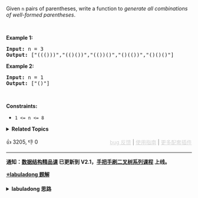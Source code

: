 <p>Given <code>n</code> pairs of parentheses, write a function to <em>generate all combinations of well-formed parentheses</em>.</p>

<p>&nbsp;</p> 
<p><strong class="example">Example 1:</strong></p> 
<pre><strong>Input:</strong> n = 3
<strong>Output:</strong> ["((()))","(()())","(())()","()(())","()()()"]
</pre>
<p><strong class="example">Example 2:</strong></p> 
<pre><strong>Input:</strong> n = 1
<strong>Output:</strong> ["()"]
</pre> 
<p>&nbsp;</p> 
<p><strong>Constraints:</strong></p>

<ul> 
 <li><code>1 &lt;= n &lt;= 8</code></li> 
</ul>

<details><summary><strong>Related Topics</strong></summary>字符串 | 动态规划 | 回溯</details><br>

<div>👍 3205, 👎 0<span style='float: right;'><span style='color: gray;'><a href='https://github.com/labuladong/fucking-algorithm/discussions/939' target='_blank' style='color: lightgray;text-decoration: underline;'>bug 反馈</a> | <a href='https://labuladong.gitee.io/article/fname.html?fname=jb插件简介' target='_blank' style='color: lightgray;text-decoration: underline;'>使用指南</a> | <a href='https://labuladong.github.io/algo/images/others/%E5%85%A8%E5%AE%B6%E6%A1%B6.jpg' target='_blank' style='color: lightgray;text-decoration: underline;'>更多配套插件</a></span></span></div>

<div id="labuladong"><hr>

**通知：[数据结构精品课](https://aep.h5.xeknow.com/s/1XJHEO) 已更新到 V2.1，[手把手刷二叉树系列课程](https://aep.xet.tech/s/3YGcq3) 上线。**



<p><strong><a href="https://labuladong.github.io/article/slug.html?slug=generate-parentheses" target="_blank">⭐️labuladong 题解</a></strong></p>
<details><summary><strong>labuladong 思路</strong></summary>

## 基本思路

PS：这道题在[《算法小抄》](https://item.jd.com/12759911.html) 的第 306 页。

本题可以改写为：

现在有 `2n` 个位置，每个位置可以放置字符 `(` 或者 `)`，组成的所有括号组合中，有多少个是合法的？

这就是典型的回溯算法提醒，暴力穷举就行了。

不过为了减少不必要的穷举，我们要知道合法括号串有以下性质：

**1、一个「合法」括号组合的左括号数量一定等于右括号数量，这个很好理解**。

**2、对于一个「合法」的括号字符串组合 `p`，必然对于任何 ` 0 <= i < len(p)` 都有：子串 `p[0..i]` 中左括号的数量都大于或等于右括号的数量**。

因为从左往右算的话，肯定是左括号多嘛，到最后左右括号数量相等，说明这个括号组合是合法的。

用 `left` 记录还可以使用多少个左括号，用 `right` 记录还可以使用多少个右括号，就可以直接套用 [回溯算法套路框架](https://labuladong.github.io/article/fname.html?fname=回溯算法详解修订版) 了。

**详细题解：[回溯算法最佳实践：括号生成](https://labuladong.github.io/article/fname.html?fname=合法括号生成)**

**标签：[回溯算法](https://mp.weixin.qq.com/mp/appmsgalbum?__biz=MzAxODQxMDM0Mw==&action=getalbum&album_id=2122002916411604996)**

## 解法代码

提示：🟢 标记的是我写的解法代码，🤖 标记的是 chatGPT 翻译的多语言解法代码。如有错误，可以 [点这里](https://github.com/labuladong/fucking-algorithm/issues/1113) 反馈和修正。

<div class="tab-panel"><div class="tab-nav">
<button data-tab-item="cpp" class="tab-nav-button btn " data-tab-group="default" onclick="switchTab(this)">cpp🤖</button>

<button data-tab-item="python" class="tab-nav-button btn " data-tab-group="default" onclick="switchTab(this)">python🤖</button>

<button data-tab-item="java" class="tab-nav-button btn active" data-tab-group="default" onclick="switchTab(this)">java🟢</button>

<button data-tab-item="go" class="tab-nav-button btn " data-tab-group="default" onclick="switchTab(this)">go🤖</button>

<button data-tab-item="javascript" class="tab-nav-button btn " data-tab-group="default" onclick="switchTab(this)">javascript🤖</button>
</div><div class="tab-content">
<div data-tab-item="cpp" class="tab-item " data-tab-group="default"><div class="highlight">

```cpp
// 注意：cpp 代码由 chatGPT🤖 根据我的 java 代码翻译，旨在帮助不同背景的读者理解算法逻辑。
// 本代码已经通过力扣的测试用例，应该可直接成功提交。

class backtracking.round2.binaryTree.bfs.greedy.dp.binaryTree.VerifyPreorderSerializationOfABinaryTree {
public:
    vector<string> generateParenthesis(int n) {
        if (n == 0) return {};
        // 记录所有合法的括号组合
        vector<string> res;
        // 回溯过程中的路径
        string track;
        // 可用的左括号和右括号数量初始化为 n
        backtrack(n, n, track, res);
        return res;
    }

    // 可用的左括号数量为 left 个，可用的右括号数量为 rgiht 个
    void backtrack(int left, int right,
                string& track, vector<string>& res) {
        // 若左括号剩下的多，说明不合法
        if (right < left) return;
        // 数量小于 0 肯定是不合法的
        if (left < 0 || right < 0) return;
        // 当所有括号都恰好用完时，得到一个合法的括号组合
        if (left == 0 && right == 0) {
            res.push_back(track);
            return;
        }

        // 尝试放一个左括号
        track.push_back('('); // 选择
        backtrack(left - 1, right, track, res);
        track.pop_back(); // 撤消选择

        // 尝试放一个右括号
        track.push_back(')'); // 选择
        backtrack(left, right - 1, track, res);
        track.pop_back(); // 撤消选择
    }
};
```

</div></div>

<div data-tab-item="python" class="tab-item " data-tab-group="default"><div class="highlight">

```python
# 注意：python 代码由 chatGPT🤖 根据我的 java 代码翻译，旨在帮助不同背景的读者理解算法逻辑。
# 本代码已经通过力扣的测试用例，应该可直接成功提交。

class backtracking.round2.binaryTree.bfs.greedy.dp.binaryTree.VerifyPreorderSerializationOfABinaryTree:
    def generateParenthesis(self, n: int) -> List[str]:
        if n == 0:
            return []
        # 记录所有合法的括号组合
        res = []
        # 回溯过程中的路径
        track = ''
        # 可用的左括号和右括号数量初始化为 n
        self.backtrack(n, n, track, res)
        return res

    # 可用的左括号数量为 left 个，可用的右括号数量为 rgiht 个
    def backtrack(self, left, right, track, res):
        # 若左括号剩下的多，说明不合法
        if right < left:
            return
        # 数量小于 0 肯定是不合法的
        if left < 0 or right < 0:
            return
        # 当所有括号都恰好用完时，得到一个合法的括号组合
        if left == 0 and right == 0:
            res.append(track)
            return

        # 尝试放一个左括号
        track += '('  # 选择
        self.backtrack(left - 1, right, track, res)
        track = track[:-1]  # 撤消选择

        # 尝试放一个右括号
        track += ')'  # 选择
        self.backtrack(left, right - 1, track, res)
        track = track[:-1]  # 撤消选择
```

</div></div>

<div data-tab-item="java" class="tab-item active" data-tab-group="default"><div class="highlight">

```java
class backtracking.round2.binaryTree.bfs.greedy.dp.binaryTree.VerifyPreorderSerializationOfABinaryTree {
    public:
    vector<string> generateParenthesis(int n) {
        if (n == 0) return {};
        // 记录所有合法的括号组合
        vector<string> res;
        // 回溯过程中的路径
        string track;
        // 可用的左括号和右括号数量初始化为 n
        backtrack(n, n, track, res);
        return res;
    }

    // 可用的左括号数量为 left 个，可用的右括号数量为 rgiht 个
    void backtrack(int left, int right, 
                string& track, vector<string>& res) {
        // 若左括号剩下的多，说明不合法
        if (right < left) return;
        // 数量小于 0 肯定是不合法的
        if (left < 0 || right < 0) return;
        // 当所有括号都恰好用完时，得到一个合法的括号组合
        if (left == 0 && right == 0) {
            res.push_back(track);
            return;
        }
        
        // 尝试放一个左括号
        track.push_back('('); // 选择
        backtrack(left - 1, right, track, res);
        track.pop_back(); // 撤消选择

        // 尝试放一个右括号
        track.push_back(')'); // 选择
        backtrack(left, right - 1, track, res);
        track.pop_back(); // 撤消选择
    }
}
```

</div></div>

<div data-tab-item="go" class="tab-item " data-tab-group="default"><div class="highlight">

```go
// 注意：go 代码由 chatGPT🤖 根据我的 java 代码翻译，旨在帮助不同背景的读者理解算法逻辑。
// 本代码已经通过力扣的测试用例，应该可直接成功提交。

func generateParenthesis(n int) []string {
    if n == 0 {
        return []string{}
    }
    // 记录所有合法的括号组合
    res := []string{}
    // 回溯过程中的路径
    var track string
    // 可用的左括号和右括号数量初始化为 n
    backtrack(n, n, &track, &res)
    return res
}

// 可用的左括号数量为 left 个，可用的右括号数量为 rgiht 个
func backtrack(left int, right int, track *string, res *[]string) {
    // 若左括号剩下的多，说明不合法
    if right < left {
        return
    }
    // 数量小于 0 肯定是不合法的
    if left < 0 || right < 0 {
        return
    }
    // 当所有括号都恰好用完时，得到一个合法的括号组合
    if left == 0 && right == 0 {
        *res = append(*res, *track)
        return
    }

    // 尝试放一个左括号
    *track += "(" // 选择
    backtrack(left-1, right, track, res)
    *track = (*track)[:len(*track)-1] // 撤消选择

    // 尝试放一个右括号
    *track += ")" // 选择
    backtrack(left, right-1, track, res)
    *track = (*track)[:len(*track)-1] // 撤消选择
}
```

</div></div>

<div data-tab-item="javascript" class="tab-item " data-tab-group="default"><div class="highlight">

```javascript
// 注意：javascript 代码由 chatGPT🤖 根据我的 java 代码翻译，旨在帮助不同背景的读者理解算法逻辑。
// 本代码已经通过力扣的测试用例，应该可直接成功提交。

var generateParenthesis = function(n) {
    if (n === 0) return [];
    // 记录所有合法的括号组合
    var res = [];
    // 回溯过程中的路径
    var track = "";
    // 可用的左括号和右括号数量初始化为 n
    backtrack(n, n, track, res);
    return res;
};

// 可用的左括号数量为 left 个，可用的右括号数量为 rgiht 个
function backtrack(left, right, track, res) {
    // 若左括号剩下的多，说明不合法
    if (right < left) return;
    // 数量小于 0 肯定是不合法的
    if (left < 0 || right < 0) return;
    // 当所有括号都恰好用完时，得到一个合法的括号组合
    if (left === 0 && right === 0) {
        res.push(track);
        return;
    }

    // 尝试放一个左括号
    track += '('; // 选择
    backtrack(left - 1, right, track, res);
    track = track.slice(0, -1); // 撤消选择

    // 尝试放一个右括号
    track += ')'; // 选择
    backtrack(left, right - 1, track, res);
    track = track.slice(0, -1); // 撤消选择
}
```

</div></div>
</div></div>

**类似题目**：
  - [剑指 Offer II 085. 生成匹配的括号 🟠](/problems/IDBivT)

</details>
</div>



